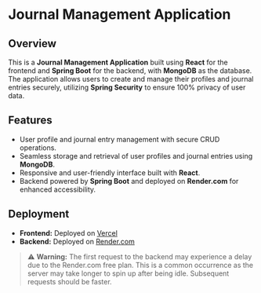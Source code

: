 # Journal Management Application

## Overview

This is a **Journal Management Application** built using **React** for the frontend and **Spring Boot** for the backend, with **MongoDB** as the database. The application allows users to create and manage their profiles and journal entries securely, utilizing **Spring Security** to ensure 100% privacy of user data.

## Features

- User profile and journal entry management with secure CRUD operations.
- Seamless storage and retrieval of user profiles and journal entries using **MongoDB**.
- Responsive and user-friendly interface built with **React**.
- Backend powered by **Spring Boot** and deployed on **Render.com** for enhanced accessibility.

## Deployment

- **Frontend:** Deployed on [Vercel](https://journal-app-chetankansal.vercel.app/)
- **Backend:** Deployed on [Render.com](https://journalapp-xtcm.onrender.com)

> ⚠️ **Warning:** The first request to the backend may experience a delay due to the Render.com free plan. This is a common occurrence as the server may take longer to spin up after being idle. Subsequent requests should be faster.
